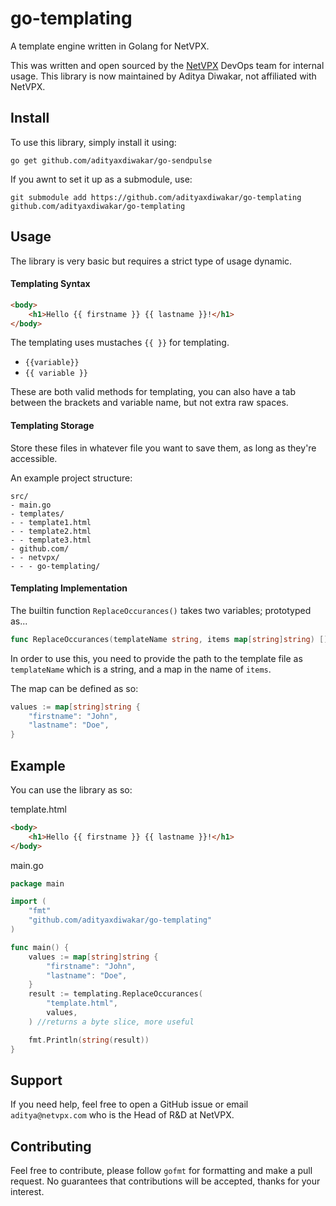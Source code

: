 # go-templating
A template engine written in Golang for NetVPX.

This was written and open sourced by the [NetVPX](https://netvpx.com/) DevOps team for internal usage. This library is now maintained by Aditya Diwakar, not affiliated with NetVPX.

## Install

To use this library, simply install it using:

```
go get github.com/adityaxdiwakar/go-sendpulse
```

If you awnt to set it up as a submodule, use:

```
git submodule add https://github.com/adityaxdiwakar/go-templating github.com/adityaxdiwakar/go-templating
```

## Usage

The library is very basic but requires a strict type of usage dynamic.

#### Templating Syntax

```html
<body>
    <h1>Hello {{ firstname }} {{ lastname }}!</h1>
</body>
```

The templating uses mustaches ``{{ }}`` for templating.

- ``{{variable}}`` 
- ``{{ variable }}``

These are both valid methods for templating, you can also have a tab between the brackets and variable name, but not extra raw spaces.

#### Templating Storage

Store these files in whatever file you want to save them, as long as they're accessible. 

An example project structure:

```
src/
- main.go
- templates/
- - template1.html
- - template2.html
- - template3.html
- github.com/
- - netvpx/
- - - go-templating/ 
```

#### Templating Implementation

The builtin function ``ReplaceOccurances()`` takes two variables; prototyped as...

```go
func ReplaceOccurances(templateName string, items map[string]string) []byte
```

In order to use this, you need to provide the path to the template file as ``templateName`` which is a string, and a map in the name of ``items``.

The map can be defined as so:
```go
values := map[string]string {
    "firstname": "John",
    "lastname": "Doe",
}
```

## Example

You can use the library as so:

template.html
```html
<body>
    <h1>Hello {{ firstname }} {{ lastname }}!</h1>
</body>
```

main.go
```go
package main

import (
    "fmt"
    "github.com/adityaxdiwakar/go-templating"
)

func main() {
    values := map[string]string {
        "firstname": "John",
        "lastname": "Doe",
    }
    result := templating.ReplaceOccurances(
        "template.html",
        values,
    ) //returns a byte slice, more useful

    fmt.Println(string(result))
}
```

## Support

If you need help, feel free to open a GitHub issue or email ``aditya@netvpx.com`` who is the Head of R&D at NetVPX.

## Contributing

Feel free to contribute, please follow ``gofmt`` for formatting and make a pull request. No guarantees that contributions will be accepted, thanks for your interest.
